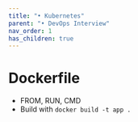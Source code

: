 ```yaml
---
title: "• Kubernetes"
parent: "• DevOps Interview"
nav_order: 1
has_children: true
---
```


# Dockerfile

- FROM, RUN, CMD
- Build with `docker build -t app .`
